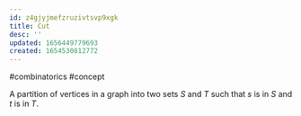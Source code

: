 ```yaml
---
id: z4gjyjmefzruzivtsvp9xgk
title: Cut
desc: ''
updated: 1656449779693
created: 1654530812772
---
```

#combinatorics  #concept

A partition of vertices in a graph into two sets $S$ and $T$ such that $s$ is in $S$ and $t$ is in $T$.
